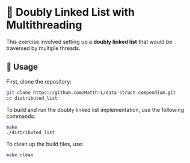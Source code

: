 # 🔗 Doubly Linked List with Multithreading

This exercise involved setting up a **doubly linked list** that would be traversed by multiple threads.

## 🚀 Usage

First, clone the repository:

```bash
git clone https://github.com/Matth-L/data-struct-compendium.git
cd distributed_list
```

To build and run the doubly linked list implementation, use the following commands:

```bash
make
./distributed_list
```

To clean up the build files, use:

```bash
make clean
```
